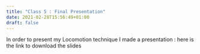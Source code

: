 ```yaml
---
title: "Class 5 : Final Presentation"
date: 2021-02-28T15:56:49+01:00
draft: false
---
```


In order to present my Locomotion technique I made a presentation : here is the link to download the slides

